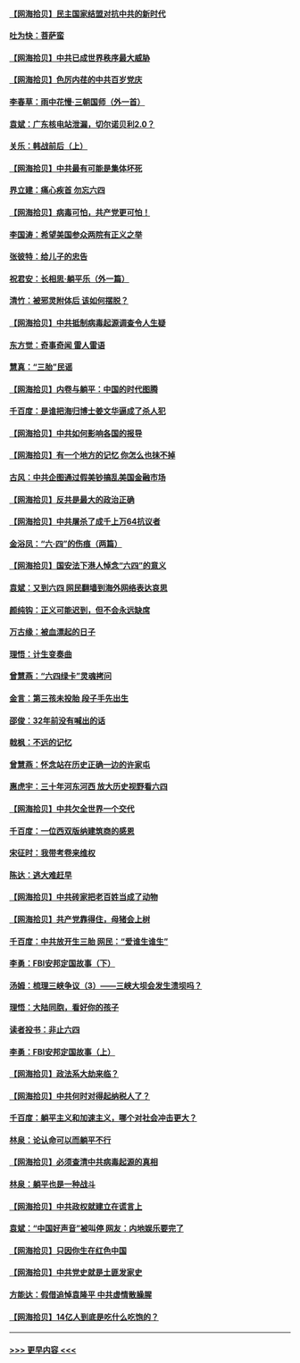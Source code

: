 #### [【网海拾贝】民主国家结盟对抗中共的新时代](../pages/nsc993/n13031717.md?t=06191351) 
#### [吐为快：菩萨蛮](../pages/nsc993/n13030033.md?t=06191351) 
#### [【网海拾贝】中共已成世界秩序最大威胁](../pages/nsc993/n13028138.md?t=06191351) 
#### [【网海拾贝】色厉内荏的中共百岁党庆](../pages/nsc993/n13025582.md?t=06191351) 
#### [李春草：雨中花慢‧三朝国师（外一首）](../pages/nsc993/n13025567.md?t=06191351) 
#### [袁斌：广东核电站泄漏，切尔诺贝利2.0？](../pages/nsc993/n13025475.md?t=06191351) 
#### [关乐：韩战前后（上）](../pages/nsc993/n13025387.md?t=06191351) 
#### [【网海拾贝】中共最有可能是集体坏死](../pages/nsc993/n13023101.md?t=06191351) 
#### [界立建：痛心疾首 勿忘六四](../pages/nsc993/n13022339.md?t=06191351) 
#### [【网海拾贝】病毒可怕，共产党更可怕！](../pages/nsc993/n13020728.md?t=06191351) 
#### [李国涛：希望美国参众两院有正义之举](../pages/nsc993/n13020674.md?t=06191351) 
#### [张彼特：给儿子的忠告](../pages/nsc993/n13018934.md?t=06191351) 
#### [祝君安：长相思‧躺平乐（外一篇）](../pages/nsc993/n13018923.md?t=06191351) 
#### [清竹：被邪灵附体后 该如何摆脱？](../pages/nsc993/n13018877.md?t=06191351) 
#### [【网海拾贝】中共抵制病毒起源调查令人生疑](../pages/nsc993/n13017785.md?t=06191351) 
#### [东方觉：奇事奇闻 雷人雷语](../pages/nsc993/n13017577.md?t=06191351) 
#### [慧真：“三胎”民谣](../pages/nsc993/n13017394.md?t=06191351) 
#### [【网海拾贝】内卷与躺平：中国的时代图腾](../pages/nsc993/n13016128.md?t=06191351) 
#### [千百度：是谁把海归博士姜文华逼成了杀人犯](../pages/nsc993/n13015218.md?t=06191351) 
#### [【网海拾贝】中共如何影响各国的报导](../pages/nsc993/n13012599.md?t=06191351) 
#### [【网海拾贝】有一个地方的记忆 你怎么也抹不掉](../pages/nsc993/n13009802.md?t=06191351) 
#### [古风：中共企图通过假美钞搞乱美国金融市场](../pages/nsc993/n13009626.md?t=06191351) 
#### [【网海拾贝】反共是最大的政治正确](../pages/nsc993/n13007051.md?t=06191351) 
#### [【网海拾贝】中共屠杀了成千上万64抗议者](../pages/nsc993/n13002713.md?t=06191351) 
#### [金浴凤：“六·四”的伤痕（两篇）](../pages/nsc993/n13001719.md?t=06191351) 
#### [【网海拾贝】国安法下港人悼念“六四”的意义](../pages/nsc993/n13001039.md?t=06191351) 
#### [袁斌：又到六四 网民翻墙到海外网络表达哀思](../pages/nsc993/n13000995.md?t=06191351) 
#### [颜纯钩：正义可能迟到，但不会永远缺席](../pages/nsc993/n13000920.md?t=06191351) 
#### [万古缘：被血漂起的日子](../pages/nsc993/n13000914.md?t=06191351) 
#### [理悟：计生变奏曲](../pages/nsc993/n13000414.md?t=06191351) 
#### [曾慧燕：“六四绿卡”灵魂拷问](../pages/nsc993/n13000277.md?t=06191351) 
#### [金言：第三孩未投胎 段子手先出生](../pages/nsc993/n13000215.md?t=06191351) 
#### [邵俊：32年前没有喊出的话](../pages/nsc993/n13000181.md?t=06191351) 
#### [戟枫：不远的记忆](../pages/nsc993/n13000121.md?t=06191351) 
#### [曾慧燕：怀念站在历史正确一边的许家屯](../pages/nsc993/n13000073.md?t=06191351) 
#### [惠虎宇：三十年河东河西 放大历史视野看六四](../pages/nsc993/n13000018.md?t=06191351) 
#### [【网海拾贝】中共欠全世界一个交代](../pages/nsc993/n12998706.md?t=06191351) 
#### [千百度：一位西双版纳建筑商的感恩](../pages/nsc993/n12998487.md?t=06191351) 
#### [宋征时：我带考卷来维权](../pages/nsc993/n12994088.md?t=06191351) 
#### [陈达：逃大难赶早](../pages/nsc993/n12993569.md?t=06191351) 
#### [【网海拾贝】中共砖家把老百姓当成了动物](../pages/nsc993/n12993483.md?t=06191351) 
#### [【网海拾贝】共产党靠得住，母猪会上树](../pages/nsc993/n12990730.md?t=06191351) 
#### [千百度：中共放开生三胎 网民：“爱谁生谁生”](../pages/nsc993/n12990644.md?t=06191351) 
#### [李勇：FBI安邦定国故事（下）](../pages/nsc993/n12987854.md?t=06191351) 
#### [汤姆：梳理三峡争议（3）——三峡大坝会发生溃坝吗？](../pages/nsc993/n12989806.md?t=06191351) 
#### [理悟：大陆同胞，看好你的孩子](../pages/nsc993/n12989778.md?t=06191351) 
#### [读者投书：非止六四](../pages/nsc993/n12989673.md?t=06191351) 
#### [李勇：FBI安邦定国故事（上）](../pages/nsc993/n12987749.md?t=06191351) 
#### [【网海拾贝】政法系大劫来临？](../pages/nsc993/n12987596.md?t=06191351) 
#### [【网海拾贝】中共何时对得起纳税人了？](../pages/nsc993/n12985578.md?t=06191351) 
#### [千百度：躺平主义和加速主义，哪个对社会冲击更大？](../pages/nsc993/n12985512.md?t=06191351) 
#### [林泉：论认命可以而躺平不行](../pages/nsc993/n12985505.md?t=06191351) 
#### [【网海拾贝】必须查清中共病毒起源的真相](../pages/nsc993/n12984276.md?t=06191351) 
#### [林泉：躺平也是一种战斗](../pages/nsc993/n12984194.md?t=06191351) 
#### [【网海拾贝】中共政权就建立在谎言上](../pages/nsc993/n12981880.md?t=06191351) 
#### [袁斌：“中国好声音”被叫停 网友：内地娱乐要完了](../pages/nsc993/n12981826.md?t=06191351) 
#### [【网海拾贝】只因你生在红色中国](../pages/nsc993/n12979096.md?t=06191351) 
#### [【网海拾贝】中共党史就是土匪发家史](../pages/nsc993/n12976478.md?t=06191351) 
#### [方能达：假借追悼袁隆平 中共虚情散臊腥](../pages/nsc993/n12976396.md?t=06191351) 
#### [【网海拾贝】14亿人到底是吃什么吃饱的？](../pages/nsc993/n12974125.md?t=06191351) 

----
#### [ >>> 更早内容 <<< ](../indexes/nsc993-earlier.md)
